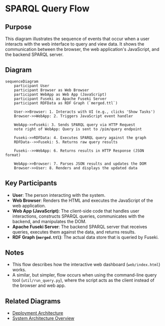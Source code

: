 # SPARQL Query Flow

## Purpose
This diagram illustrates the sequence of events that occur when a user interacts with the web interface to query and view data. It shows the communication between the browser, the web application's JavaScript, and the backend SPARQL server.

## Diagram
```mermaid
sequenceDiagram
    participant User
    participant Browser as Web Browser
    participant WebApp as Web App (JavaScript)
    participant Fuseki as Apache Fuseki Server
    participant RDFData as RDF Graph (`merged.ttl`)

    User->>Browser: 1. Interacts with UI (e.g., clicks 'Show Tasks')
    Browser->>WebApp: 2. Triggers JavaScript event handler

    WebApp->>Fuseki: 3. Sends SPARQL query via HTTP Request
    note right of WebApp: Query is sent to /pim/query endpoint

    Fuseki->>RDFData: 4. Executes SPARQL query against the graph
    RDFData-->>Fuseki: 5. Returns raw query results

    Fuseki-->>WebApp: 6. Returns results in HTTP Response (JSON format)

    WebApp->>Browser: 7. Parses JSON results and updates the DOM
    Browser->>User: 8. Renders and displays the updated data
```

## Key Participants
- **User**: The person interacting with the system.
- **Web Browser**: Renders the HTML and executes the JavaScript of the web application.
- **Web App (JavaScript)**: The client-side code that handles user interactions, constructs SPARQL queries, communicates with the backend, and manipulates the DOM.
- **Apache Fuseki Server**: The backend SPARQL server that receives queries, executes them against the data, and returns results.
- **RDF Graph (`merged.ttl`)**: The actual data store that is queried by Fuseki.

## Notes
- This flow describes how the interactive web dashboard (`web/index.html`) works.
- A similar, but simpler, flow occurs when using the command-line query tool (`util/run_query.py`), where the script acts as the client instead of the browser and web app.

## Related Diagrams
- [Deployment Architecture](../architecture/deployment.md)
- [System Architecture Overview](../architecture/system-overview.md)
